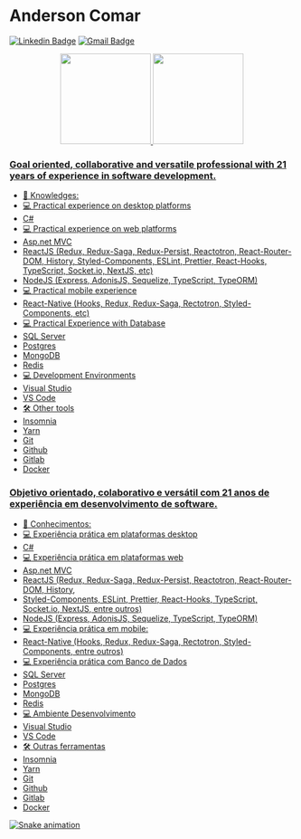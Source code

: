 # Anderson Comar

[![Linkedin Badge](https://img.shields.io/badge/-LinkedIn-blue?style=for-the-badge&logo=Linkedin&logoColor=white&link=https://www.linkedin.com/in/anderson-comar-318aa436/)](https://www.linkedin.com/in/anderson-comar-318aa436/)
[![Gmail Badge](https://img.shields.io/badge/-Gmail-c14438?style=for-the-badge&logo=Gmail&logoColor=white&link=mailto:andersoncomar@gmail.com)](mailto:andersoncomar@gmail.com)

 <div align="center">
 <a href="https://github.com/andersoncomar">
<img height="160em" src="https://github-readme-stats.vercel.app/api?username=andersoncomar&show_icons=true&theme=highcontrast&include_all_commits=true&count_private=true"/>
 <img height="160em" src="https://github-readme-stats.vercel.app/api/top-langs/?username=andersoncomar&layout=compact&langs_count=7&theme=highcontrast"/>
</div>

### Goal oriented, collaborative and versatile professional with 21 years of experience in software development.
- 🚀 Knowledges:
- 💻 Practical experience on desktop platforms
- C# 
- 💻 Practical experience on web platforms
- Asp.net MVC
- ReactJS (Redux, Redux-Saga, Redux-Persist, Reactotron, React-Router-DOM, History, Styled-Components, ESLint, Prettier, React-Hooks, TypeScript, Socket.io, NextJS, etc)
- NodeJS (Express, AdonisJS, Sequelize, TypeScript, TypeORM)
- 💻 Practical mobile experience
- React-Native (Hooks, Redux, Redux-Saga, Rectotron, Styled-Components, etc)
- 💻 Practical Experience with Database
- SQL Server
- Postgres
- MongoDB
- Redis
- 💻 Development Environments
- Visual Studio
- VS Code
- 🛠 Other tools
- Insomnia
- Yarn
- Git
- Github
- Gitlab
- Docker

### Objetivo orientado, colaborativo e versátil com 21 anos de experiência em desenvolvimento de software. 

- 🚀 Conhecimentos:
- 💻 Experiência prática em plataformas desktop
- C#
- 💻 Experiência prática em plataformas web
- Asp.net MVC
- ReactJS (Redux, Redux-Saga, Redux-Persist, Reactotron, React-Router-DOM, History,
- Styled-Components, ESLint, Prettier, React-Hooks, TypeScript, Socket.io, NextJS, entre outros)
- NodeJS (Express, AdonisJS, Sequelize, TypeScript, TypeORM)
- 💻 Experiência prática em mobile: 
- React-Native (Hooks, Redux, Redux-Saga, Rectotron, Styled-Components, entre outros)
- 💻 Experiência prática com Banco de Dados 
- SQL Server
- Postgres
- MongoDB
- Redis
- 💻 Ambiente Desenvolvimento
- Visual Studio
- VS Code
- 🛠 Outras ferramentas
- Insomnia
- Yarn
- Git
- Github
- Gitlab
- Docker


 ![Snake animation](https://github.com/andersoncomar/andersoncomar/blob/output/github-contribution-grid-snake.svg)

<!--
**andersoncomar/andersoncomar** is a ✨ _special_ ✨ repository because its `README.md` (this file) appears on your GitHub profile.

Here are some ideas to get you started:

- 🔭 I’m currently working on ...
- 🌱 I’m currently learning ...
- 👯 I’m looking to collaborate on ...
- 🤔 I’m looking for help with ...
- 💬 Ask me about ...
- 📫 How to reach me: ...
- 😄 Pronouns: ...
- ⚡ Fun fact: ...
-->
